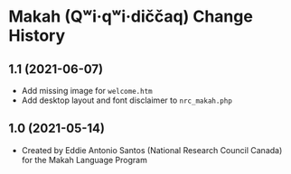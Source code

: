Makah (Qʷi·qʷi·diččaq) Change History
=====================================

1.1 (2021-06-07)
----------------
* Add missing image for `welcome.htm`
* Add desktop layout and font disclaimer to `nrc_makah.php`

1.0 (2021-05-14)
----------------
* Created by Eddie Antonio Santos (National Research Council Canada) for the Makah Language Program
